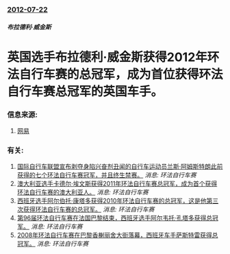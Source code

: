 ### [2012-07-22](/news/2012/07/22/index.md)

##### 布拉德利·威金斯
# 英国选手布拉德利·威金斯获得2012年环法自行车赛的总冠军，成为首位获得环法自行车赛总冠军的英国车手。




### 信息来源:

1. [网易](http://2012.163.com/12/0723/07/8733JRIV000506A2.html)

### 有关:

1. [国际自行车联盟宣布剥夺身陷兴奋剂丑闻的自行车运动员兰斯·阿姆斯特朗此前获得的七个环法自行车赛冠军，并且终生禁赛。](/zh/news/2012/10/22/国际自行车联盟宣布剥夺身陷兴奋剂丑闻的自行车运动员兰斯-阿姆斯特朗此前获得的七个环法自行车赛冠军-并且终生禁赛.md) _消息: 环法自行车赛_
2. [澳大利亚选手卡德尔·埃文斯获得2011年环法自行车赛总冠军，成为首个获得环法自行车赛的澳大利亚人。](/zh/news/2011/07/24/澳大利亚选手卡德尔-埃文斯获得2011年环法自行车赛总冠军-成为首个获得环法自行车赛的澳大利亚人.md) _消息: 环法自行车赛_
3. [ 西班牙选手阿尔伯托·康塔多获得2010年环法自行车赛的总冠军，这是他第三次获得环法自行车赛的总冠军。](/zh/news/2010/07/25/西班牙选手阿尔伯托-康塔多获得2010年环法自行车赛的总冠军-这是他第三次获得环法自行车赛的总冠军.md) _消息: 环法自行车赛_
4. [第96届环法自行车赛在法国巴黎结束，西班牙选手阿尔韦托·孔塔多获得总冠军。](/zh/news/2009/07/26/第96届环法自行车赛在法国巴黎结束-西班牙选手阿尔韦托-孔塔多获得总冠军.md) _消息: 环法自行车赛_
5. [2008年环法自行车赛在巴黎香榭丽舍大街落幕，西班牙车手萨斯特雷获得总冠军。](/zh/news/2008/07/27/2008年环法自行车赛在巴黎香榭丽舍大街落幕-西班牙车手萨斯特雷获得总冠军.md) _消息: 环法自行车赛_
